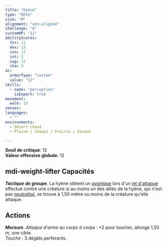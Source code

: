 ```yaml
---
title: "Hyène"
type: "Bête"
size: "M"
alignment: "non-alignée"
challenge: "0"
customHP: "12"
abilityScores:
  for: 11
  dex: 13
  con: 12
  int: 2
  sag: 12
  cha: 5
ac:
  armorType: "custom"
  value: "12"
skills:
  - name: "perception"
    isExpert: true
movement:
  walk: 15
senses:
languages:
  - ""
environments:
  - Désert chaud
  - Plaine / Champs / Prairie / Savane

---
```

**Seuil de critique**: 12      
**Valeur offensive globale**: 12     
## <v-icon>mdi-weight-lifter</v-icon> Capacités
_**Tactique de groupe**_. La hyène obtient un [_avantage_](/utiliser-les-caracteristiques/#avantage-et-desavantage) lors d'un [jet d'attaque](/combattre/#jets-d-attaque) effectué contre une créature si au moins un des alliés de la hyène, qui n'est pas [_neutralisé_](/gerer-la-sante-du-personnage/#neutralise), se trouve à 1,50 mètre ou moins de la créature qu'elle attaque.

## Actions
_**Morsure**_. _Attaque d'arme au corps à corps_ : +2 pour toucher, allonge 1,50 m, une cible.  
_Touché_ : 3 dégâts perforants.
